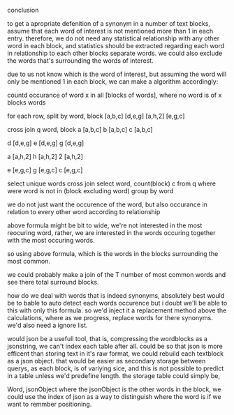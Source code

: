 conclusion

to get a apropriate defenition of a synonym in a number of text blocks, assume that each word of interest is not mentioned more than 1 in each entry.
therefore, we do not need any statistical relationship with any other word in each block, and statistics should be extracted regarding each word in relationship to each other blocks separate words.
we could also exclude the words that's surrounding the words of interest.

due to us not know which is the word of interest, but assuming the word will only be mentioned 1 in each block, we can make a algorithm accordingly:

countd occurance of word x in all [blocks of words], where no word is of x blocks words

for each row, split by word,
block
[a,b,c]
[d,e,g]
[a,h,2]
[e,g,c]

cross join q
word, block
a [a,b,c]
b [a,b,c]
c [a,b,c]

d [d,e,g]
e [d,e,g]
g [d,e,g]

a [a,h,2]
h [a,h,2]
2 [a,h,2]

e [e,g,c]
g [e,g,c]
c [e,g,c]

select unique words cross join
select word, count(block) c from q where were word is not in (block excluding word) group by word

we do not just want the occurence of the word, but also occurance in relation to every other word according to relationship

above formula might be bit to wide, we're not interested in the most reocuring word, rather, we are interested in the words occuring together with the most occuring words.

so using above formula, which is the words in the blocks surrounding the most common.

we could probably make a join of the T number of most common words and see there total surround blocks.

how do we deal with words that is indeed synonyms, absolutely best would be to bable to auto detect each words occurence but i doubt we'll be able to this with only this formula.
so we'd inject it a replacement method above the calculations, where as we progress, replace words for there synonyms.
we'd also need a ignore list.

would json be a usefull tool, that is, compressing the wordblocks as a jsonstring, we can't index each table after all.
could be so that json is more efficent than storing text in it's raw format, we could rebuild each textblock as a json object.
that would be easier as secondary storage between querys, as each block, is of variying sice, and this is not possible to predict in a table unless we'd predefine length.
the storage table could simply be, 

Word, jsonObject where the jsonObject is the other words in the block, we could use the index of json as a way to distinguish where the word is if we want to remmber positioning.
